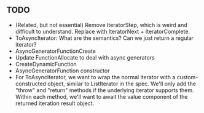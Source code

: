 ## TODO

- (Related, but not essential) Remove IteratorStep, which is weird and difficult to understand.  Replace with IteratorNext + IteratorComplete.
- ToAsyncIterator:  What are the semantics?  Can we just return a regular iterator?
- AsyncGeneratorFunctionCreate
- Update FunctionAllocate to deal with async generators
- CreateDynamicFunction
- AsyncGeneratorFunction constructor
- For ToAsyncIterator, we want to wrap the normal iterator with a custom-constructed object, similar to ListIterator in the spec.  We'll only add the "throw" and "return" methods if the underlying iterator supports them.  Within each method, we'll want to await the value component of the returned iteration result object.
